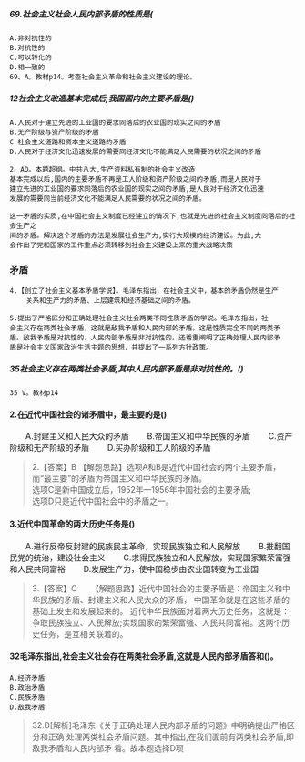 ##### 69.社会主义社会人民内部矛盾的性质是(
    A.非对抗性的
    B.对抗性的
    C.可以转化的
    D.相一致的
    69、A。教材p14。考查社会主义革命和社会主义建设的理论。

##### 12社会主义改造基本完成后,我国国内的主要矛盾是()
    A.人民对于建立先进的工业国的要求同落后的农业国的现实之间的矛盾
    B.无产阶级与资产阶级的矛盾
    C 社会主义道路和资本主义道路的矛盾
    D.人民对于经济文化迅速发展的需要同经济文化不能满足人民需要的状况之间的矛盾
    
    2、AD。本题超纲。中共八大,生产资料私有制的社会主义改造
    基本完成以后,国内的主要矛盾不再是工人阶级和资产阶级之间的矛盾,而是人民对于
    建立先进的工业国的要求同落后的农业国的现实之间的矛盾,是人民对于经济文化迅速
    发展的需要同当前经济文化不能满足人民需要的状况之间的矛盾。
    
    这一矛盾的实质,在中国社会主义制度已经建立的情况下,也就是先进的社会主义制度同落后的社会生产之
    间的矛盾。解决这个矛盾的办法是发展社会生产力,实行大规模的经济建设。为此,大
    会作出了党和国家的工作重点必须转移到社会主义建设上来的重大战略决策

### 矛盾
    4.【创立了社会主义基本矛盾学说】。毛泽东指出，在社会主义中，基本的矛盾仍然是生产
        关系和生产力的矛盾、上层建筑和经济基础之间的矛盾。
    
    5.提出了严格区分和正确处理社会主义社会两类不同性质矛盾的学说。毛泽东指出，社
    会主义存在两类社会矛盾，这就是敌我矛盾和人民内部的矛盾。这是性质完全不同的两类矛
    盾。敌我矛盾是对抗性的，人民内部矛盾是非对抗性的。还着重阐明了正确处理人民内部矛
    盾是社会主义国家政治生活主题的思想，并提出了一系列方针政策。

##### 35社会主义存在两类社会矛盾,其中人民内部矛盾是非对抗性的。()
    35 V。教材p14

#### 2.在近代中国社会的诸矛盾中，最主要的是()
　　A.封建主义和人民大众的矛盾
　　B.帝国主义和中华民族的矛盾
　　C.资产阶级和无产阶级的矛盾
　　D.买办阶级和工人阶级的矛盾
>   2.【答案】B
    【解题思路】选项A和B是近代中国社会的两个主要矛盾，  
    而“最主要”的矛盾为帝国主义和中华民族的矛盾。  
    选项C是新中国成立后，1952年—1956年中国社会的主要矛盾;  
    选项D只是近代中国社会中的矛盾之一。  

#### 3.近代中国革命的两大历史任务是()
　　A.进行反帝反封建的民族民主革命，实现民族独立和人民解放
　　B.推翻国民党的统治，建设社会主义
　　C.求得民族独立和人民解放，实现国家繁荣富强和人民共同富裕
　　D.发展生产力，使中国稳步由农业国转变为工业国
>   3.【答案】C
 　　【解题思路】近代中国社会的主要矛盾是：帝国主义和中华民族的矛盾、封建主义和人民大众的矛盾，
 中国革命就是在这些矛盾的基础上发生和发展起来的。
 近代中华民族面对着两大历史任务，这就是：争取民族独立、人民解放;实现国家的繁荣富强、人民共同富裕。这两个历史任务，是互相关联着的。

#### 32毛泽东指出,社会主义社会存在两类社会矛盾,这就是人民内部矛盾答和()。
    A.经济矛盾
    B.政治矛盾
    C.民族矛盾
    D.敌我矛盾
>   32.D[解析]毛泽东《关于正确处理人民内部矛盾的问题》中明确提出严格区分和正确
    处理两类社会矛盾问题。其中指出,在我们面前有两类社会矛盾,即敌我矛盾和人民内部矛
    看。故本题选择D项





















    